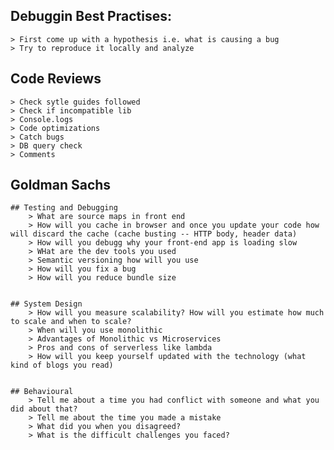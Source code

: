 

## Debuggin Best Practises:
    > First come up with a hypothesis i.e. what is causing a bug
    > Try to reproduce it locally and analyze


## Code Reviews
    > Check sytle guides followed
    > Check if incompatible lib
    > Console.logs
    > Code optimizations
    > Catch bugs
    > DB query check
    > Comments




## Goldman Sachs

    ## Testing and Debugging
        > What are source maps in front end
        > How will you cache in browser and once you update your code how will discard the cache (cache busting -- HTTP body, header data)
        > How will you debugg why your front-end app is loading slow
        > WHat are the dev tools you used
        > Semantic versioning how will you use
        > How will you fix a bug
        > How will you reduce bundle size
        

    ## System Design
        > How will you measure scalability? How will you estimate how much to scale and when to scale?
        > When will you use monolithic
        > Advantages of Monolithic vs Microservices
        > Pros and cons of serverless like lambda
        > How will you keep yourself updated with the technology (what kind of blogs you read)


    ## Behavioural 
        > Tell me about a time you had conflict with someone and what you did about that?
        > Tell me about the time you made a mistake
        > What did you when you disagreed?
        > What is the difficult challenges you faced?
